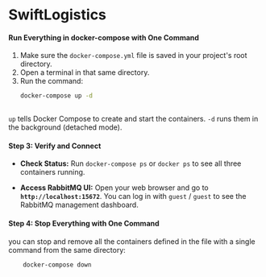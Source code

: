 # SwiftLogistics



#### Run Everything in docker-compose with One Command

1.  Make sure the `docker-compose.yml` file is saved in your project's root directory.
2.  Open a terminal in that same directory.
   3.  Run the command:
       ```bash
       docker-compose up -d
    
`up` tells Docker Compose to create and start the containers.
`-d` runs them in the background (detached mode).


#### Step 3: Verify and Connect

* **Check Status:** Run `docker-compose ps` or `docker ps` to see all three containers running.

* **Access RabbitMQ UI:** Open your web browser and go to **`http://localhost:15672`**. You can log in with `guest` / `guest` to see the RabbitMQ management dashboard.

#### Step 4: Stop Everything with One Command

you can stop and remove all the containers defined in the file with a single command from the same directory:

```bash
    docker-compose down